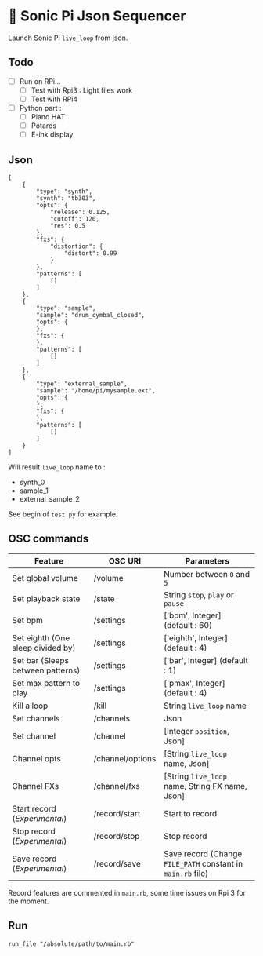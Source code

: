 # :musical_keyboard: Sonic Pi Json Sequencer

Launch Sonic Pi `live_loop` from json.

## Todo

- [ ] Run on RPi...
    - [ ] Test with Rpi3 : Light files work
    - [ ] Test with RPi4
- [ ] Python part :
    - [ ] Piano HAT
    - [ ] Potards
    - [ ] E-ink display

## Json

```
[
    {
        "type": "synth",
        "synth": "tb303",
        "opts": {
            "release": 0.125,
            "cutoff": 120,
            "res": 0.5
        },
        "fxs": {
            "distortion": {
                "distort": 0.99
            }
        },
        "patterns": [
            []
        ]
    },
    {
        "type": "sample",
        "sample": "drum_cymbal_closed",
        "opts": {
        },
        "fxs": {
        },
        "patterns": [
            []
        ]
    },
    {
        "type": "external_sample",
        "sample": "/home/pi/mysample.ext",
        "opts": {
        },
        "fxs": {
        },
        "patterns": [
            []
        ]
    }
]
```

Will result `live_loop` name to :
- synth_0
- sample_1
- external_sample_2

See begin of `test.py` for example.

## OSC commands

| Feature                            | OSC URI          | Parameters                                                  |
| ---------------------------------- | ---------------- | ----------------------------------------------------------- |
| Set global volume                  | /volume          | Number between `0` and `5`                                  |
| Set playback state                 | /state           | String `stop`, `play` or `pause`                            |
| Set bpm                            | /settings        | ['bpm', Integer] (default : 60)                             |
| Set eighth (One sleep divided by)  | /settings        | ['eighth', Integer] (default : 4)                           |
| Set bar (Sleeps between patterns)  | /settings        | ['bar', Integer] (default : 1)                              |
| Set max pattern to play            | /settings        | ['pmax', Integer] (default : 4)                             |
| Kill a loop                        | /kill            | String `live_loop` name                                     |
| Set channels                       | /channels        | Json                                                        |
| Set channel                        | /channel         | [Integer `position`, Json]                                  |
| Channel opts                       | /channel/options | [String `live_loop` name, Json]                             |
| Channel FXs                        | /channel/fxs     | [String `live_loop` name, String FX name, Json]             |
| Start record (*Experimental*)      | /record/start    | Start to record                                             |
| Stop record (*Experimental*)       | /record/stop     | Stop record                                                 |
| Save record (*Experimental*)       | /record/save     | Save record (Change `FILE_PATH` constant in `main.rb` file) |

Record features are commented in `main.rb`, some time issues on Rpi 3 for the moment.

## Run

`run_file "/absolute/path/to/main.rb"`
